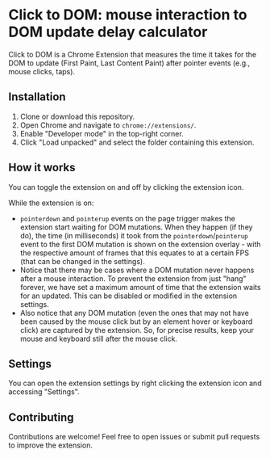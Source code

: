 # Click to DOM: mouse interaction to DOM update delay calculator

Click to DOM is a Chrome Extension that measures the time it takes for the DOM to update (First Paint, Last Content Paint) after pointer events (e.g., mouse clicks, taps).

## Installation

1. Clone or download this repository.
2. Open Chrome and navigate to `chrome://extensions/`.
3. Enable "Developer mode" in the top-right corner.
4. Click "Load unpacked" and select the folder containing this extension.

## How it works

You can toggle the extension on and off by clicking the extension icon.

While the extension is on:

-   `pointerdown` and `pointerup` events on the page trigger makes the extension start waiting for DOM mutations. When they happen (if they do), the time (in milliseconds) it took from the `pointerdown`/`pointerup` event to the first DOM mutation is shown on the extension overlay - with the respective amount of frames that this equates to at a certain FPS (that can be changed in the settings).
-   Notice that there may be cases where a DOM mutation never happens after a mouse interaction. To prevent the extension from just "hang" forever, we have set a maximum amount of time that the extension waits for an updated. This can be disabled or modified in the extension settings.
-   Also notice that any DOM mutation (even the ones that may not have been caused by the mouse click but by an element hover or keyboard click) are captured by the extension. So, for precise results, keep your mouse and keyboard still after the mouse click.

## Settings

You can open the extension settings by right clicking the extension icon and accessing "Settings".

## Contributing

Contributions are welcome! Feel free to open issues or submit pull requests to improve the extension.
